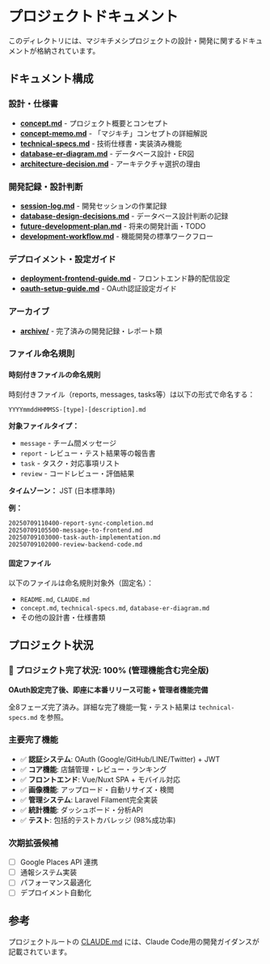 # プロジェクトドキュメント

このディレクトリには、マジキチメシプロジェクトの設計・開発に関するドキュメントが格納されています。

## ドキュメント構成

### 設計・仕様書
- **[concept.md](./concept.md)** - プロジェクト概要とコンセプト
- **[concept-memo.md](./concept-memo.md)** - 「マジキチ」コンセプトの詳細解説
- **[technical-specs.md](./technical-specs.md)** - 技術仕様書・実装済み機能
- **[database-er-diagram.md](./database-er-diagram.md)** - データベース設計・ER図
- **[architecture-decision.md](./architecture-decision.md)** - アーキテクチャ選択の理由

### 開発記録・設計判断
- **[session-log.md](./session-log.md)** - 開発セッションの作業記録
- **[database-design-decisions.md](./database-design-decisions.md)** - データベース設計判断の記録
- **[future-development-plan.md](./future-development-plan.md)** - 将来の開発計画・TODO
- **[development-workflow.md](./development-workflow.md)** - 機能開発の標準ワークフロー

### デプロイメント・設定ガイド
- **[deployment-frontend-guide.md](./deployment-frontend-guide.md)** - フロントエンド静的配信設定
- **[oauth-setup-guide.md](./oauth-setup-guide.md)** - OAuth認証設定ガイド

### アーカイブ
- **[archive/](./archive/)** - 完了済みの開発記録・レポート類

### ファイル命名規則

#### 時刻付きファイルの命名規則
時刻付きファイル（reports, messages, tasks等）は以下の形式で命名する：

```
YYYYmmddHHMMSS-[type]-[description].md
```

**対象ファイルタイプ：**
- `message` - チーム間メッセージ
- `report` - レビュー・テスト結果等の報告書
- `task` - タスク・対応事項リスト
- `review` - コードレビュー・評価結果

**タイムゾーン：** JST (日本標準時)

**例：**
```
20250709110400-report-sync-completion.md
20250709105500-message-to-frontend.md
20250709103000-task-auth-implementation.md
20250709102000-review-backend-code.md
```

#### 固定ファイル
以下のファイルは命名規則対象外（固定名）：
- `README.md`, `CLAUDE.md`
- `concept.md`, `technical-specs.md`, `database-er-diagram.md`
- その他の設計書・仕様書類

## プロジェクト状況

### 🎯 プロジェクト完了状況: **100%** (管理機能含む完全版)
**OAuth設定完了後、即座に本番リリース可能 + 管理者機能完備**

全8フェーズ完了済み。詳細な完了機能一覧・テスト結果は `technical-specs.md` を参照。

### 主要完了機能
- ✅ **認証システム**: OAuth (Google/GitHub/LINE/Twitter) + JWT
- ✅ **コア機能**: 店舗管理・レビュー・ランキング
- ✅ **フロントエンド**: Vue/Nuxt SPA + モバイル対応
- ✅ **画像機能**: アップロード・自動リサイズ・検閲
- ✅ **管理システム**: Laravel Filament完全実装
- ✅ **統計機能**: ダッシュボード・分析API
- ✅ **テスト**: 包括的テストカバレッジ (98%成功率)

### 次期拡張候補
- [ ] Google Places API 連携
- [ ] 通報システム実装  
- [ ] パフォーマンス最適化
- [ ] デプロイメント自動化

## 参考

プロジェクトルートの [CLAUDE.md](../CLAUDE.md) には、Claude Code用の開発ガイダンスが記載されています。